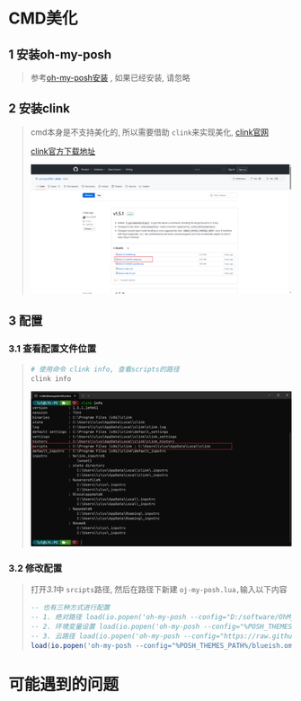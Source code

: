 # CMD美化

## 1 安装oh-my-posh

> 参考[oh-my-posh安装](2.oh-my-posh%E5%AE%89%E8%A3%85.md) , 如果已经安装, 请忽略

## 2 安装clink

> cmd本身是不支持美化的, 所以需要借助 `clink`来实现美化,  [clink官网](https://chrisant996.github.io/clink/)
>
> [clink官方下载地址](https://github.com/chrisant996/clink/releases)
>
> ![1688613038799](image/4.cmd美化/1688613038799.png)

## 3 配置

### 3.1 查看配置文件位置

> ```powershell
> # 使用命令 clink info, 查看scripts的路径
> clink info
> ```
>
> ![1688613224727](image/4.cmd美化/1688613224727.png)

### 3.2 修改配置

> 打开*3.1*中 `srcipts`路径, 然后在路径下新建 `oj-my-posh.lua,`输入以下内容
>
> ```lua
> -- 也有三种方式进行配置
> -- 1. 绝对路径 load(io.popen('oh-my-posh --config="D:/software/OhMyPosh/themes/blueish.omp.json" --init --shell cmd'):read("*a"))() , D:/software/OhMyPosh替换成自己的oh-my-posh安装目录
> -- 2. 环境变量设置 load(io.popen('oh-my-posh --config="%POSH_THEMES_PATH%/blueish.omp.json" --init --shell cmd'):read("*a"))(), 我使用的这种
> -- 3. 云路径 load(io.popen('oh-my-posh --config="https://raw.githubusercontent.com/JanDeDobbeleer/oh-my-posh/main/themes/blueish.omp.json" --init --shell cmd'):read("*a"))()  
> load(io.popen('oh-my-posh --config="%POSH_THEMES_PATH%/blueish.omp.json" --init --shell cmd'):read("*a"))()
> ```

# 可能遇到的问题
